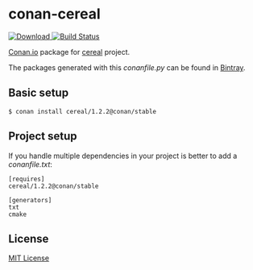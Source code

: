 # conan-cereal

[ ![Download](https://api.bintray.com/packages/conan-community/conan/cereal%3Aconan/images/download.svg?version=1.2.2%3Astable) ](https://bintray.com/conan-community/conan/cereal%3Aconan/1.2.2%3Astable/link)
[![Build Status](https://travis-ci.org/conan-community/conan-cereal.svg?branch=testing%2F1.2.2)](https://travis-ci.org/conan-community/conan-cereal)


[Conan.io](https://conan.io) package for [cereal](https://github.com/USCiLab/cereal) project.

The packages generated with this *conanfile.py* can be found in [Bintray](https://bintray.com/conan-community/conan/cereal%3Aconan).

## Basic setup

    $ conan install cereal/1.2.2@conan/stable

## Project setup

If you handle multiple dependencies in your project is better to add a *conanfile.txt*:

    [requires]
    cereal/1.2.2@conan/stable

    [generators]
    txt
    cmake

## License

[MIT License](LICENSE)